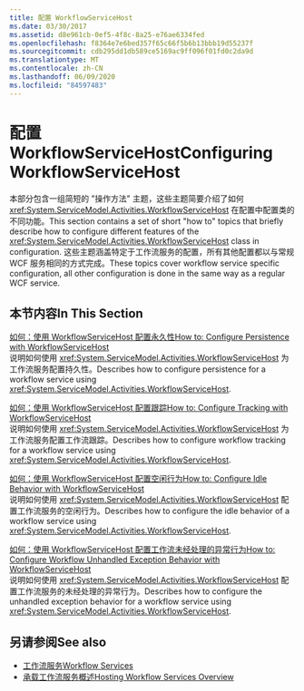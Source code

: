 ```yaml
---
title: 配置 WorkflowServiceHost
ms.date: 03/30/2017
ms.assetid: d8e961cb-0ef5-4f8c-8a25-e76ae6334fed
ms.openlocfilehash: f8364e7e6bed357f65c66f5b6b13bbb19d55237f
ms.sourcegitcommit: cdb295dd1db589ce5169ac9ff096f01fd0c2da9d
ms.translationtype: MT
ms.contentlocale: zh-CN
ms.lasthandoff: 06/09/2020
ms.locfileid: "84597483"
---
```

# <a name="configuring-workflowservicehost"></a><span data-ttu-id="88169-102">配置 WorkflowServiceHost</span><span class="sxs-lookup"><span data-stu-id="88169-102">Configuring WorkflowServiceHost</span></span>
<span data-ttu-id="88169-103">本部分包含一组简短的 "操作方法" 主题，这些主题简要介绍了如何 <xref:System.ServiceModel.Activities.WorkflowServiceHost> 在配置中配置类的不同功能。</span><span class="sxs-lookup"><span data-stu-id="88169-103">This section contains a set of short "how to" topics that briefly describe how to configure different features of the <xref:System.ServiceModel.Activities.WorkflowServiceHost> class in configuration.</span></span> <span data-ttu-id="88169-104">这些主题涵盖特定于工作流服务的配置，所有其他配置都以与常规 WCF 服务相同的方式完成。</span><span class="sxs-lookup"><span data-stu-id="88169-104">These topics cover workflow service specific configuration, all other configuration is done in the same way as a regular WCF service.</span></span>  
  
## <a name="in-this-section"></a><span data-ttu-id="88169-105">本节内容</span><span class="sxs-lookup"><span data-stu-id="88169-105">In This Section</span></span>  
 [<span data-ttu-id="88169-106">如何：使用 WorkflowServiceHost 配置永久性</span><span class="sxs-lookup"><span data-stu-id="88169-106">How to: Configure Persistence with WorkflowServiceHost</span></span>](how-to-configure-persistence-with-workflowservicehost.md)  
 <span data-ttu-id="88169-107">说明如何使用 <xref:System.ServiceModel.Activities.WorkflowServiceHost> 为工作流服务配置持久性。</span><span class="sxs-lookup"><span data-stu-id="88169-107">Describes how to configure persistence for a workflow service using <xref:System.ServiceModel.Activities.WorkflowServiceHost>.</span></span>  
  
 [<span data-ttu-id="88169-108">如何：使用 WorkflowServiceHost 配置跟踪</span><span class="sxs-lookup"><span data-stu-id="88169-108">How to: Configure Tracking with WorkflowServiceHost</span></span>](how-to-configure-tracking-with-workflowservicehost.md)  
 <span data-ttu-id="88169-109">说明如何使用 <xref:System.ServiceModel.Activities.WorkflowServiceHost> 为工作流服务配置工作流跟踪。</span><span class="sxs-lookup"><span data-stu-id="88169-109">Describes how to configure workflow tracking for a workflow service using <xref:System.ServiceModel.Activities.WorkflowServiceHost>.</span></span>  
  
 [<span data-ttu-id="88169-110">如何：使用 WorkflowServiceHost 配置空闲行为</span><span class="sxs-lookup"><span data-stu-id="88169-110">How to: Configure Idle Behavior with WorkflowServiceHost</span></span>](how-to-configure-idle-behavior-with-workflowservicehost.md)  
 <span data-ttu-id="88169-111">说明如何使用 <xref:System.ServiceModel.Activities.WorkflowServiceHost> 配置工作流服务的空闲行为。</span><span class="sxs-lookup"><span data-stu-id="88169-111">Describes how to configure the idle behavior of a workflow service using <xref:System.ServiceModel.Activities.WorkflowServiceHost>.</span></span>  
  
 [<span data-ttu-id="88169-112">如何：使用 WorkflowServiceHost 配置工作流未经处理的异常行为</span><span class="sxs-lookup"><span data-stu-id="88169-112">How to: Configure Workflow Unhandled Exception Behavior with WorkflowServiceHost</span></span>](config-workflow-unhandled-exception-workflowservicehost.md)  
 <span data-ttu-id="88169-113">说明如何使用 <xref:System.ServiceModel.Activities.WorkflowServiceHost> 配置工作流服务的未经处理的异常行为。</span><span class="sxs-lookup"><span data-stu-id="88169-113">Describes how to configure the unhandled exception behavior for a workflow service using <xref:System.ServiceModel.Activities.WorkflowServiceHost>.</span></span>  
  
## <a name="see-also"></a><span data-ttu-id="88169-114">另请参阅</span><span class="sxs-lookup"><span data-stu-id="88169-114">See also</span></span>

- [<span data-ttu-id="88169-115">工作流服务</span><span class="sxs-lookup"><span data-stu-id="88169-115">Workflow Services</span></span>](workflow-services.md)
- [<span data-ttu-id="88169-116">承载工作流服务概述</span><span class="sxs-lookup"><span data-stu-id="88169-116">Hosting Workflow Services Overview</span></span>](hosting-workflow-services-overview.md)
